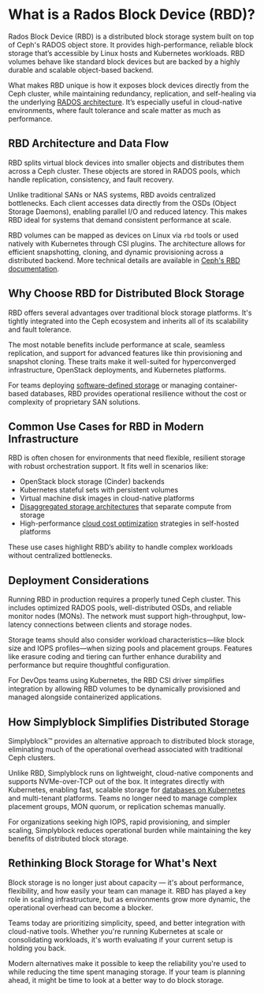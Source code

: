 # What is a Rados Block Device (RBD)?

Rados Block Device (RBD) is a distributed block storage system built on top of Ceph's RADOS object store. It provides high-performance, reliable block storage that’s accessible by Linux hosts and Kubernetes workloads. RBD volumes behave like standard block devices but are backed by a highly durable and scalable object-based backend.

What makes RBD unique is how it exposes block devices directly from the Ceph cluster, while maintaining redundancy, replication, and self-healing via the underlying [RADOS architecture](https://en.wikipedia.org/wiki/Ceph_(software)#RADOS). It’s especially useful in cloud-native environments, where fault tolerance and scale matter as much as performance.

## RBD Architecture and Data Flow

RBD splits virtual block devices into smaller objects and distributes them across a Ceph cluster. These objects are stored in RADOS pools, which handle replication, consistency, and fault recovery.

Unlike traditional SANs or NAS systems, RBD avoids centralized bottlenecks. Each client accesses data directly from the OSDs (Object Storage Daemons), enabling parallel I/O and reduced latency. This makes RBD ideal for systems that demand consistent performance at scale.

RBD volumes can be mapped as devices on Linux via `rbd` tools or used natively with Kubernetes through CSI plugins. The architecture allows for efficient snapshotting, cloning, and dynamic provisioning across a distributed backend. More technical details are available in [Ceph's RBD documentation](https://docs.ceph.com/en/latest/rbd/).

## Why Choose RBD for Distributed Block Storage

RBD offers several advantages over traditional block storage platforms. It's tightly integrated into the Ceph ecosystem and inherits all of its scalability and fault tolerance.

The most notable benefits include performance at scale, seamless replication, and support for advanced features like thin provisioning and snapshot cloning. These traits make it well-suited for hyperconverged infrastructure, OpenStack deployments, and Kubernetes platforms.

For teams deploying [software-defined storage](https://www.simplyblock.io/use-cases/software-defined-storage/) or managing container-based databases, RBD provides operational resilience without the cost or complexity of proprietary SAN solutions.

## Common Use Cases for RBD in Modern Infrastructure

RBD is often chosen for environments that need flexible, resilient storage with robust orchestration support. It fits well in scenarios like:

- OpenStack block storage (Cinder) backends  
- Kubernetes stateful sets with persistent volumes  
- Virtual machine disk images in cloud-native platforms  
- [Disaggregated storage architectures](https://www.simplyblock.io/use-cases/disaggregated-storage/) that separate compute from storage  
- High-performance [cloud cost optimization](https://www.simplyblock.io/use-cases/cloud-cost-optimization-aws-storage-tiering/) strategies in self-hosted platforms

These use cases highlight RBD’s ability to handle complex workloads without centralized bottlenecks.

## Deployment Considerations

Running RBD in production requires a properly tuned Ceph cluster. This includes optimized RADOS pools, well-distributed OSDs, and reliable monitor nodes (MONs). The network must support high-throughput, low-latency connections between clients and storage nodes.

Storage teams should also consider workload characteristics—like block size and IOPS profiles—when sizing pools and placement groups. Features like erasure coding and tiering can further enhance durability and performance but require thoughtful configuration.

For DevOps teams using Kubernetes, the RBD CSI driver simplifies integration by allowing RBD volumes to be dynamically provisioned and managed alongside containerized applications.

## How Simplyblock Simplifies Distributed Storage

Simplyblock™ provides an alternative approach to distributed block storage, eliminating much of the operational overhead associated with traditional Ceph clusters.

Unlike RBD, Simplyblock runs on lightweight, cloud-native components and supports NVMe-over-TCP out of the box. It integrates directly with Kubernetes, enabling fast, scalable storage for [databases on Kubernetes](https://www.simplyblock.io/use-cases/database-on-kubernetes/) and multi-tenant platforms. Teams no longer need to manage complex placement groups, MON quorum, or replication schemas manually.

For organizations seeking high IOPS, rapid provisioning, and simpler scaling, Simplyblock reduces operational burden while maintaining the key benefits of distributed block storage.

## Rethinking Block Storage for What's Next

Block storage is no longer just about capacity — it's about performance, flexibility, and how easily your team can manage it. RBD has played a key role in scaling infrastructure, but as environments grow more dynamic, the operational overhead can become a blocker.

Teams today are prioritizing simplicity, speed, and better integration with cloud-native tools. Whether you're running Kubernetes at scale or consolidating workloads, it's worth evaluating if your current setup is holding you back.

Modern alternatives make it possible to keep the reliability you're used to while reducing the time spent managing storage. If your team is planning ahead, it might be time to look at a better way to do block storage.

